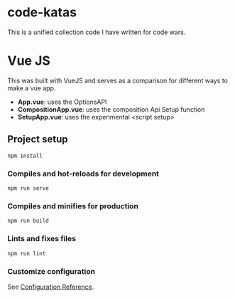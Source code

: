 # code-katas

This is a unified collection code I have written for code wars.

# Vue JS

This was built with VueJS and serves as a comparison for different ways to make a vue app.

- **App.vue**: uses the OptionsAPI
- **CompositionApp.vue**: uses the composition Api Setup function
- **SetupApp.vue**: uses the experimental &lt;script setup&gt;

## Project setup

```
npm install
```

### Compiles and hot-reloads for development

```
npm run serve
```

### Compiles and minifies for production

```
npm run build
```

### Lints and fixes files

```
npm run lint
```

### Customize configuration

See [Configuration Reference](https://cli.vuejs.org/config/).
